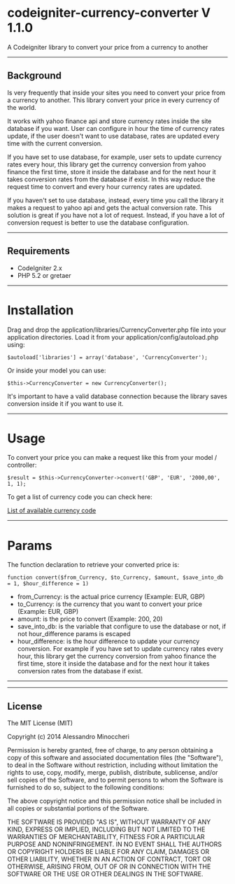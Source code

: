 codeigniter-currency-converter V 1.1.0
==============================

A Codeigniter library to convert your price from a currency to another

---

## Background

Is very frequently that inside your sites you need to convert your price from a currency to another.
This library convert your price in every currency of the world.

It works with yahoo finance api and store currency rates inside the site database if you want.
User can configure in hour the time of currency rates update, if the user doesn't want to use database, rates are updated every time with the current conversion.

If you have set to use database, for example, user sets to update currency rates every hour, this library get the currency conversion from yahoo finance the first time, store it inside the database and for the next hour it takes conversion rates from the database if exist.
In this way reduce the request time to convert and every hour currency rates are updated.

If you haven't set to use database, instead, every time you call the library it makes a request to yahoo api and gets the actual conversion rate. This solution is great if you have not a lot of request. Instead, if you have a lot of conversion request is better to use the database configuration.


---


## Requirements

* CodeIgniter 2.x
* PHP 5.2 or gretaer

---

# Installation
Drag and drop the application/libraries/CurrencyConverter.php file into your application directories. Load it from your application/config/autoload.php using: 

```
$autoload['libraries'] = array('database', 'CurrencyConverter');
```

Or inside your model you can use:
 
```
$this->CurrencyConverter = new CurrencyConverter();
```

It's important to have a valid database connection because the library saves conversion inside it if you want to use it.

---

# Usage

To convert your price you can make a request like this from your model / controller:

```
$result = $this->CurrencyConverter->convert('GBP', 'EUR', '2000,00', 1, 1);
```

To get a list of currency code you can check here:

[List of available currency code](http://www.xe.com/iso4217.php )

---

# Params

The function declaration to retrieve your converted price is:

```
function convert($from_Currency, $to_Currency, $amount, $save_into_db = 1, $hour_difference = 1)
```

* from_Currency: is the actual price currency (Example: EUR, GBP)
* to_Currency: is the currency that you want to convert your price (Example: EUR, GBP)
* amount: is the price to convert (Example: 200, 20)
* save_into_db: is the variable that configure to use the database or not, if not hour_difference params is escaped
* hour_difference: is the hour difference to update your currency conversion. For example if you have set to update currency rates every hour, this library get the currency conversion from yahoo finance the first time, store it inside the database and for the next hour it takes conversion rates from the database if exist.

---

---
## License

The MIT License (MIT)

Copyright (c) 2014 Alessandro Minoccheri

Permission is hereby granted, free of charge, to any person obtaining a copy of this software and associated documentation files (the "Software"), to deal in the Software without restriction, including without limitation the rights to use, copy, modify, merge, publish, distribute, sublicense, and/or sell copies of the Software, and to permit persons to whom the Software is furnished to do so, subject to the following conditions:

The above copyright notice and this permission notice shall be included in all copies or substantial portions of the Software.

THE SOFTWARE IS PROVIDED "AS IS", WITHOUT WARRANTY OF ANY KIND, EXPRESS OR IMPLIED, INCLUDING BUT NOT LIMITED TO THE WARRANTIES OF MERCHANTABILITY, FITNESS FOR A PARTICULAR PURPOSE AND NONINFRINGEMENT. IN NO EVENT SHALL THE AUTHORS OR COPYRIGHT HOLDERS BE LIABLE FOR ANY CLAIM, DAMAGES OR OTHER LIABILITY, WHETHER IN AN ACTION OF CONTRACT, TORT OR OTHERWISE, ARISING FROM, OUT OF OR IN CONNECTION WITH THE SOFTWARE OR THE USE OR OTHER DEALINGS IN THE SOFTWARE.
